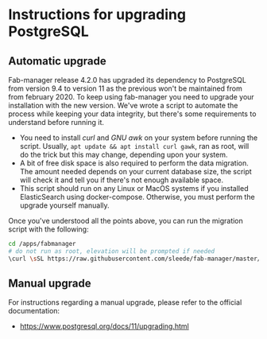 # Instructions for upgrading PostgreSQL

## Automatic upgrade

Fab-manager release 4.2.0 has upgraded its dependency to PostgreSQL from version 9.4 to version 11 as the previous won't be maintained from from february 2020.
To keep using fab-manager you need to upgrade your installation with the new version.
We've wrote a script to automate the process while keeping your data integrity, but there's some requirements to understand before running it.

- You need to install *curl* and *GNU awk* on your system before running the script. 
  Usually, `apt update && apt install curl gawk`, ran as root, will do the trick but this may change, depending upon your system.
- A bit of free disk space is also required to perform the data migration. 
  The amount needed depends on your current database size, the script will check it and tell you if there's not enough available space.
- This script should run on any Linux or MacOS systems if you installed ElasticSearch using docker-compose.
  Otherwise, you must perform the upgrade yourself manually.

Once you've understood all the points above, you can run the migration script with the following:

```bash
cd /apps/fabmanager
# do not run as root, elevation will be prompted if needed
\curl \sSL https://raw.githubusercontent.com/sleede/fab-manager/master/scripts/postgre-upgrade.sh | bash
```

## Manual upgrade

For instructions regarding a manual upgrade, please refer to the official documentation:

- https://www.postgresql.org/docs/11/upgrading.html

